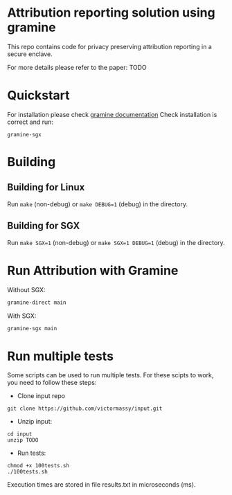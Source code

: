 # Attribution reporting solution using gramine 
This repo contains code for privacy preserving attribution reporting in a secure enclave.

For more details please refer to the paper: TODO

# Quickstart

For installation please check [gramine documentation](https://gramine.readthedocs.io/en/latest/quickstart.html)
Check installation is correct and run: 
```
gramine-sgx
```

# Building

## Building for Linux

Run `make` (non-debug) or `make DEBUG=1` (debug) in the directory.

## Building for SGX

Run `make SGX=1` (non-debug) or `make SGX=1 DEBUG=1` (debug) in the directory.

# Run Attribution with Gramine

Without SGX:
```sh
gramine-direct main
```

With SGX:
```sh
gramine-sgx main
```


# Run multiple tests
Some scripts can be used to run multiple tests. For these scipts to work, you need to follow these steps: 
 - Clone input repo 
 ```
 git clone https://github.com/victormassy/input.git
 ```
 
 - Unzip input:
 
```
cd input
unzip TODO
```

 - Run tests:
``` 
chmod +x 100tests.sh 
./100tests.sh 
```

Execution times are stored in file results.txt in microseconds (ms). 
